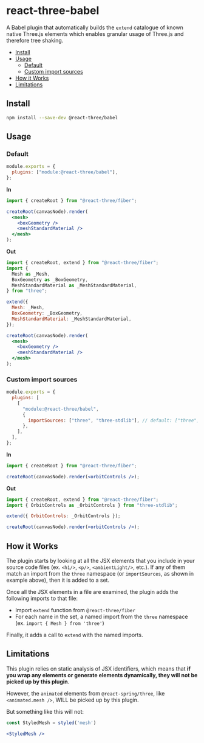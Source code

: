 # react-three-babel

A Babel plugin that automatically builds the `extend` catalogue of known native Three.js elements which enables granular usage of Three.js and therefore tree shaking.

- [Install](#install)
- [Usage](#usage)
  - [Default](#default)
  - [Custom import sources](#custom-import-sources)
- [How it Works](#how-it-works)
- [Limitations](#limitations)

## Install

```bash
npm install --save-dev @react-three/babel
```

## Usage

### Default

```javascript babel.config.js
module.exports = {
  plugins: ["module:@react-three/babel"],
};
```

**In**

```jsx
import { createRoot } from "@react-three/fiber";

createRoot(canvasNode).render(
  <mesh>
    <boxGeometry />
    <meshStandardMaterial />
  </mesh>
);
```

**Out**

```jsx
import { createRoot, extend } from "@react-three/fiber";
import {
  Mesh as _Mesh,
  BoxGeometry as _BoxGeometry,
  MeshStandardMaterial as _MeshStandardMaterial,
} from "three";

extend({
  Mesh: _Mesh,
  BoxGeometry: _BoxGeometry,
  MeshStandardMaterial: _MeshStandardMaterial,
});

createRoot(canvasNode).render(
  <mesh>
    <boxGeometry />
    <meshStandardMaterial />
  </mesh>
);
```

### Custom import sources

```javascript babel.config.js
module.exports = {
  plugins: [
    [
      "module:@react-three/babel",
      {
        importSources: ["three", "three-stdlib"], // default: ["three"]
      },
    ],
  ],
};
```

**In**

```jsx
import { createRoot } from "@react-three/fiber";

createRoot(canvasNode).render(<orbitControls />);
```

**Out**

```jsx
import { createRoot, extend } from "@react-three/fiber";
import { OrbitControls as _OrbitControls } from "three-stdlib";

extend({ OrbitControls: _OrbitControls });

createRoot(canvasNode).render(<orbitControls />);
```

## How it Works

The plugin starts by looking at all the JSX elements that you include in your source
code files (ex. `<h1/>`, `<p/>`, `<ambientLight/>`, etc.). If any of them match an import
from the `three` namespace (or `importSources`, as shown in example above), then it is
added to a set.

Once all the JSX elements in a file are examined, the plugin adds the following imports to that file:

- Import `extend` function from `@react-three/fiber`
- For each name in the set, a named import from the `three` namespace (ex. `import { Mesh } from 'three'`)

Finally, it adds a call to `extend` with the named imports.

## Limitations

This plugin relies on static analysis of JSX identifiers, which means that **if you wrap any elements or generate elements dynamically, they will not be picked up by this plugin**.

However, the `animated` elements from `@react-spring/three`, like `<animated.mesh />`, WILL be picked up by this plugin.

But something like this will not:

```jsx
const StyledMesh = styled('mesh')

<StyledMesh />
```
